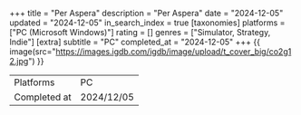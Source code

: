 +++
title = "Per Aspera"
description = "Per Aspera"
date = "2024-12-05"
updated = "2024-12-05"
in_search_index = true
[taxonomies]
platforms = ["PC (Microsoft Windows)"]
rating = []
genres = ["Simulator, Strategy, Indie"]
[extra]
subtitle = "PC"
completed_at = "2024-12-05"
+++
{{ image(src="https://images.igdb.com/igdb/image/upload/t_cover_big/co2g12.jpg") }}

|              |            |
| ------------ | ---------- |
| Platforms    | PC |
| Completed at | 2024/12/05 |

